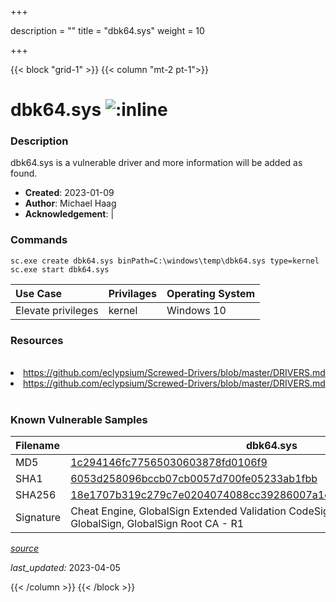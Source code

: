 +++

description = ""
title = "dbk64.sys"
weight = 10

+++


{{< block "grid-1" >}}
{{< column "mt-2 pt-1">}}


# dbk64.sys ![:inline](/images/twitter_verified.png) 


### Description

dbk64.sys is a vulnerable driver and more information will be added as found.

- **Created**: 2023-01-09
- **Author**: Michael Haag
- **Acknowledgement**:  | [](https://twitter.com/)

### Commands

```
sc.exe create dbk64.sys binPath=C:\windows\temp\dbk64.sys type=kernel
sc.exe start dbk64.sys
```

| Use Case | Privilages | Operating System | 
|:---- | ---- | ---- |
| Elevate privileges | kernel | Windows 10 |

### Resources
<br>
<li><a href=" https://github.com/eclypsium/Screwed-Drivers/blob/master/DRIVERS.md"> https://github.com/eclypsium/Screwed-Drivers/blob/master/DRIVERS.md</a></li>
<li><a href="https://github.com/eclypsium/Screwed-Drivers/blob/master/DRIVERS.md">https://github.com/eclypsium/Screwed-Drivers/blob/master/DRIVERS.md</a></li>
<br>

### Known Vulnerable Samples

| Filename | dbk64.sys |
|:---- | ---- | 
| MD5 | <a href="https://www.virustotal.com/gui/file/1c294146fc77565030603878fd0106f9">1c294146fc77565030603878fd0106f9</a> |
| SHA1 | <a href="https://www.virustotal.com/gui/file/6053d258096bccb07cb0057d700fe05233ab1fbb">6053d258096bccb07cb0057d700fe05233ab1fbb</a> |
| SHA256 | <a href="https://www.virustotal.com/gui/file/18e1707b319c279c7e0204074088cc39286007a1cf6cb6e269d5067d8d0628c6">18e1707b319c279c7e0204074088cc39286007a1cf6cb6e269d5067d8d0628c6</a> |
| Signature | Cheat Engine, GlobalSign Extended Validation CodeSigning CA - SHA256 - G3, GlobalSign, GlobalSign Root CA - R1   |


[*source*](https://github.com/magicsword-io/LOLDrivers/tree/main/yaml/dbk64.yaml)

*last_updated:* 2023-04-05








{{< /column >}}
{{< /block >}}
